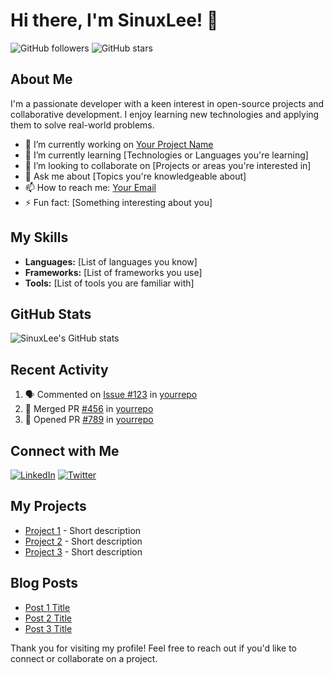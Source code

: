 
# Hi there, I'm SinuxLee! 👋

![GitHub followers](https://img.shields.io/github/followers/SinuxLee?label=Follow&style=social)
![GitHub stars](https://img.shields.io/github/stars/SinuxLee?label=Stars&style=social)

## About Me

I'm a passionate developer with a keen interest in open-source projects and collaborative development. I enjoy learning new technologies and applying them to solve real-world problems.

- 🔭 I’m currently working on [Your Project Name](https://github.com/YourProjectLink)
- 🌱 I’m currently learning [Technologies or Languages you're learning]
- 👯 I’m looking to collaborate on [Projects or areas you're interested in]
- 💬 Ask me about [Topics you're knowledgeable about]
- 📫 How to reach me: [Your Email](mailto:your-email@example.com)
- ⚡ Fun fact: [Something interesting about you]

## My Skills

- **Languages:** [List of languages you know]
- **Frameworks:** [List of frameworks you use]
- **Tools:** [List of tools you are familiar with]

## GitHub Stats

![SinuxLee's GitHub stats](https://github-readme-stats.vercel.app/api?username=sinuxlee&show_icons=true&count_private=true&include_all_commits=true)

## Recent Activity

<!--START_SECTION:activity-->

1. 🗣 Commented on [Issue #123](https://github.com/yourrepo/issues/123) in [yourrepo](https://github.com/yourrepo)
2. 🎉 Merged PR [#456](https://github.com/yourrepo/pull/456) in [yourrepo](https://github.com/yourrepo)
3. 💪 Opened PR [#789](https://github.com/yourrepo/pull/789) in [yourrepo](https://github.com/yourrepo)
<!--END_SECTION:activity-->

## Connect with Me

[![LinkedIn](https://img.shields.io/badge/LinkedIn-Connect-blue)](https://www.linkedin.com/in/your-linkedin-profile)
[![Twitter](https://img.shields.io/twitter/follow/your-twitter-handle?label=Follow&style=social)](https://twitter.com/your-twitter-handle)

## My Projects

- [Project 1](https://github.com/yourproject1) - Short description
- [Project 2](https://github.com/yourproject2) - Short description
- [Project 3](https://github.com/yourproject3) - Short description

## Blog Posts

<!-- BLOG-POST-LIST:START -->
- [Post 1 Title](https://yourblog.com/post1)
- [Post 2 Title](https://yourblog.com/post2)
- [Post 3 Title](https://yourblog.com/post3)
<!-- BLOG-POST-LIST:END -->

Thank you for visiting my profile! Feel free to reach out if you'd like to connect or collaborate on a project.
